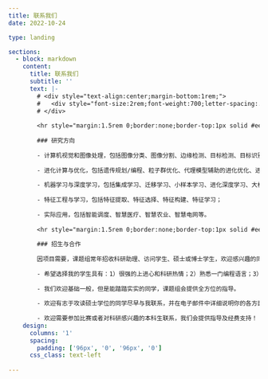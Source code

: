 ```yaml
---
title: 联系我们
date: 2022-10-24

type: landing

sections:
  - block: markdown
    content:
      title: 联系我们
      subtitle: ''
      text: |-
        # <div style="text-align:center;margin-bottom:1rem;">
        #   <div style="font-size:2rem;font-weight:700;letter-spacing:.2px;">@zzu.edu.cn</div>
        # </div>
        
        <hr style="margin:1.5rem 0;border:none;border-top:1px solid #eee;" />
        
        ### 研究方向
        
        - 计算机视觉和图像处理，包括图像分类、图像分割、边缘检测、目标检测、目标识别等；
        
        - 进化计算与优化，包括遗传规划/编程、粒子群优化、代理模型辅助的进化优化、进化多目标优化等；
        
        - 机器学习与深度学习，包括集成学习、迁移学习、小样本学习、进化深度学习、大模型；
        
        - 特征工程与学习，包括特征提取、特征选择、特征构建、特征学习；
        
        - 实际应用，包括智能调度、智慧医疗、智慧农业、智慧电网等。
        
        <hr style="margin:1.5rem 0;border:none;border-top:1px solid #eee;" />
        
        ### 招生与合作
        
        因项目需要，课题组常年招收科研助理、访问学生、硕士或博士学生，欢迎感兴趣的同学联系（**yingbi@zzu.edu.cn**）。
        
        - 希望选择我的学生具有：1）很强的上进心和科研热情；2）熟悉一门编程语言；3）扎实的英语和数学基础；4）很强的自驱力和目标感。
        
        - 我们欢迎基础一般，但是能踏踏实实的同学，课题组会提供全方位的指导。
        
        - 欢迎有志于攻读硕士学位的同学尽早与我联系，并在电子邮件中详细说明你的各方面情况，包括选择读研的原因、目标及未来打算等。 
        
        - 欢迎需要参加比赛或者对科研感兴趣的本科生联系，我们会提供指导及经费支持！
    design:
      columns: '1'
      spacing:
        padding: ['96px', '0', '96px', '0']
      css_class: text-left
  
---
```


